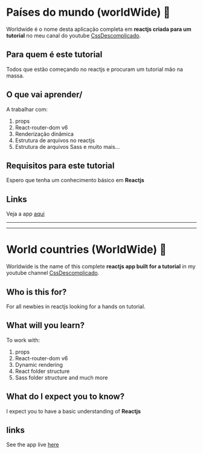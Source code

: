 # Países do mundo (worldWide) 👋 
Worldwide é o nome desta aplicação completa em **reactjs criada para um tutorial** no meu canal do youtube [CssDescomplicado](https://www.youtube.com/c/CssDescomplicado).

## Para quem é este tutorial
Todos que estão começando no reactjs e procuram um tutorial mão na massa.

## O que vai aprender/
A trabalhar com: 
1. props
2. React-router-dom v6
3. Renderização dinâmica
5. Estrutura de arquivos no reactjs
6. Estrutura de arquivos Sass e muito mais...

## Requisitos para este tutorial
Espero que tenha um conhecimento básico em **Reactjs**

## Links
Veja a app [aqui](https://worldwidemoz.netlify.app/)

---
---
# World countries (WorldWide) 👋 

Worldwide is the name of this complete **reactjs app built for a tutorial** in my youtube channel [CssDescomplicado](https://www.youtube.com/c/CssDescomplicado).

## Who is this for?
For all newbies in reactjs looking for a hands on tutorial.

## What will you learn?
To work with: 
1. props
2. React-router-dom v6
3. Dynamic rendering
5. React folder structure
6. Sass folder structure and much more

## What do I expect you to know?
I expect you to have a basic understanding of **Reactjs**

## links
See the app live [here](https://worldwidemoz.netlify.app/)



